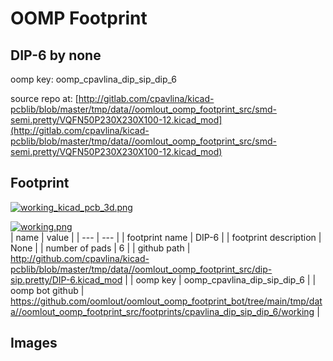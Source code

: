 # OOMP Footprint  
## DIP-6  by none  
  
oomp key: oomp_cpavlina_dip_sip_dip_6  
  
source repo at: [http://gitlab.com/cpavlina/kicad-pcblib/blob/master/tmp/data//oomlout_oomp_footprint_src/smd-semi.pretty/VQFN50P230X230X100-12.kicad_mod](http://gitlab.com/cpavlina/kicad-pcblib/blob/master/tmp/data//oomlout_oomp_footprint_src/smd-semi.pretty/VQFN50P230X230X100-12.kicad_mod)  
## Footprint  
  
[![working_kicad_pcb_3d.png](working_kicad_pcb_3d_600.png)](working_kicad_pcb_3d.png)  
  
[![working.png](working_600.png)](working.png)  
| name | value | 
| --- | --- | 
| footprint name | DIP-6 | 
| footprint description | None | 
| number of pads | 6 | 
| github path | http://github.com/cpavlina/kicad-pcblib/blob/master/tmp/data//oomlout_oomp_footprint_src/dip-sip.pretty/DIP-6.kicad_mod | 
| oomp key | oomp_cpavlina_dip_sip_dip_6 | 
| oomp bot github | https://github.com/oomlout/oomlout_oomp_footprint_bot/tree/main/tmp/data//oomlout_oomp_footprint_src/footprints/cpavlina_dip_sip_dip_6/working | 
## Images  
